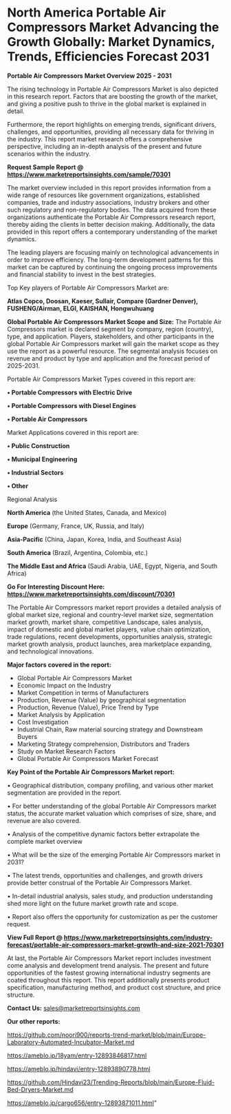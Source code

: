 # North America Portable Air Compressors Market Advancing the Growth Globally: Market Dynamics, Trends, Efficiencies Forecast 2031

<Strong> Portable Air Compressors Market Overview 2025 - 2031</strong>

The rising technology in Portable Air Compressors Market is also depicted in this research report. Factors that are boosting the growth of the market, and giving a positive push to thrive in the global market is explained in detail.

Furthermore, the report highlights on emerging trends, significant drivers, challenges, and opportunities, providing all necessary data for thriving in the industry. This report market research offers a comprehensive perspective, including an in-depth analysis of the present and future scenarios within the industry.

<strong>Request Sample Report @ <a href=https://www.marketreportsinsights.com/sample/70301>https://www.marketreportsinsights.com/sample/70301</a></strong>

The market overview included in this report provides information from a wide range of resources like government organizations, established companies, trade and industry associations, industry brokers and other such regulatory and non-regulatory bodies. The data acquired from these organizations authenticate the Portable Air Compressors research report, thereby aiding the clients in better decision making. Additionally, the data provided in this report offers a contemporary understanding of the market dynamics.

The leading players are focusing mainly on technological advancements in order to improve efficiency. The long-term development patterns for this market can be captured by continuing the ongoing process improvements and financial stability to invest in the best strategies.

Top Key players of Portable Air Compressors Market are:

<strong>Atlas Copco, Doosan, Kaeser, Sullair, Compare (Gardner Denver), FUSHENG/Airman, ELGI, KAISHAN, Hongwuhuang</strong>

<strong><b>Global Portable Air Compressors Market Scope and Size:</b></strong>
The Portable Air Compressors market is declared segment by company, region (country), type, and application. Players, stakeholders, and other participants in the global Portable Air Compressors market will gain the market scope as they use the report as a powerful resource. The segmental analysis focuses on revenue and product by type and application and the forecast period of 2025-2031.

Portable Air Compressors Market Types covered in this report are:

<strong>• Portable Compressors with Electric Drive

• Portable Compressors with Diesel Engines

• Portable Air Compressors</strong>

Market Applications covered in this report are:

<strong>• Public Construction

• Municipal Engineering

• Industrial Sectors

• Other</strong> 

Regional Analysis

<strong>North America</strong> (the United States, Canada, and Mexico)

<strong>Europe</strong> (Germany, France, UK, Russia, and Italy)

<strong>Asia-Pacific</strong> (China, Japan, Korea, India, and Southeast Asia)

<strong>South America</strong> (Brazil, Argentina, Colombia, etc.)

<strong>The Middle East and Africa</strong> (Saudi Arabia, UAE, Egypt, Nigeria, and South Africa)

<strong>Go For Interesting Discount Here: <a href=https://www.marketreportsinsights.com/discount/70301>https://www.marketreportsinsights.com/discount/70301</a></strong>

The Portable Air Compressors market report provides a detailed analysis of global market size, regional and country-level market size, segmentation market growth, market share, competitive Landscape, sales analysis, impact of domestic and global market players, value chain optimization, trade regulations, recent developments, opportunities analysis, strategic market growth analysis, product launches, area marketplace expanding, and technological innovations.

<strong><b>Major factors covered in the report:</b></strong>
<ul>
  <li>Global Portable Air Compressors Market </li>
  <li>Economic Impact on the Industry</li>
  <li>Market Competition in terms of Manufacturers</li>
  <li>Production, Revenue (Value) by geographical segmentation</li>
  <li>Production, Revenue (Value), Price Trend by Type</li>
  <li>Market Analysis by Application</li>
  <li>Cost Investigation</li>
  <li>Industrial Chain, Raw material sourcing strategy and Downstream Buyers</li>
  <li>Marketing Strategy comprehension, Distributors and Traders</li>
  <li>Study on Market Research Factors</li>
  <li>Global Portable Air Compressors Market Forecast</li>
</ul>

<strong><b>Key Point of the Portable Air Compressors Market report:</b></strong>

• Geographical distribution, company profiling, and various other market segmentation are provided in the report.

• For better understanding of the global Portable Air Compressors market status, the accurate market valuation which comprises of size, share, and revenue are also covered.

• Analysis of the competitive dynamic factors better extrapolate the complete market overview

• What will be the size of the emerging Portable Air Compressors market in 2031?

• The latest trends, opportunities and challenges, and growth drivers provide better construal of the Portable Air Compressors Market.

• In-detail industrial analysis, sales study, and production understanding shed more light on the future market growth rate and scope.

• Report also offers the opportunity for customization as per the customer request.

<strong><b>View Full Report @ <a href=https://www.marketreportsinsights.com/industry-forecast/portable-air-compressors-market-growth-and-size-2021-70301>https://www.marketreportsinsights.com/industry-forecast/portable-air-compressors-market-growth-and-size-2021-70301</a></b></strong>


At last, the Portable Air Compressors Market report includes investment come analysis and development trend analysis. The present and future opportunities of the fastest growing international industry segments are coated throughout this report. This report additionally presents product specification, manufacturing method, and product cost structure, and price structure.

<strong>Contact Us:</strong>
sales@marketreportsinsights.com

<strong>Our other reports:</strong>

<a href=https://github.com/noori900/reports-trend-market/blob/main/Europe-Laboratory-Automated-Incubator-Market.md>https://github.com/noori900/reports-trend-market/blob/main/Europe-Laboratory-Automated-Incubator-Market.md</a>

<a href=https://ameblo.jp/18yam/entry-12893846817.html>https://ameblo.jp/18yam/entry-12893846817.html</a>

<a href=https://ameblo.jp/hindavi/entry-12893890778.html>https://ameblo.jp/hindavi/entry-12893890778.html</a>

<a href=https://github.com/Hindavi23/Trending-Reports/blob/main/Europe-Fluid-Bed-Dryers-Market.md>https://github.com/Hindavi23/Trending-Reports/blob/main/Europe-Fluid-Bed-Dryers-Market.md</a>

<a href=https://ameblo.jp/cargo656/entry-12893871011.html>https://ameblo.jp/cargo656/entry-12893871011.html</a>"
